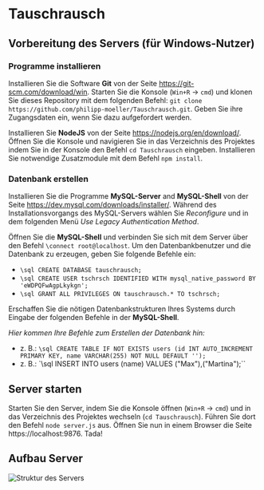 # Tauschrausch

## Vorbereitung des Servers (für Windows-Nutzer)

### Programme installieren

Installieren Sie die Software **Git** von der Seite https://git-scm.com/download/win. Starten Sie die Konsole (`Win+R` -> `cmd`) und klonen Sie dieses Repository mit dem folgenden Befehl: `git clone https://github.com/philipp-moeller/Tauschrausch.git`. Geben Sie ihre Zugangsdaten ein, wenn Sie dazu aufgefordert werden.

Installieren Sie **NodeJS** von der Seite https://nodejs.org/en/download/. Öffnen Sie die Konsole und navigieren Sie in das Verzeichnis des Projektes indem Sie in der Konsole den Befehl `cd Tauschrausch` eingeben. Installieren Sie notwendige Zusatzmodule mit dem Befehl `npm install`.

### Datenbank erstellen

Installieren Sie die Programme **MySQL-Server** and **MySQL-Shell** von der Seite https://dev.mysql.com/downloads/installer/. Während des Installationsvorgangs des MySQL-Servers wählen Sie *Reconfigure* und in dem folgenden Menü *Use Legacy Authentication Method*.

Öffnen Sie die **MySQL-Shell** und verbinden Sie sich mit dem Server über den Befehl `\connect root@localhost`. Um den Datenbankbenutzer und die Datenbank zu erzeugen, geben Sie folgende Befehle ein:

- `\sql CREATE DATABASE tauschrausch;`
- `\sql CREATE USER tschrsch IDENTIFIED WITH mysql_native_password BY 'eWDPQFwAgpLkykgn';`
- `\sql GRANT ALL PRIVILEGES ON tauschrausch.* TO tschrsch;`

Erschaffen Sie die nötigen Datenbankstrukturen Ihres Systems durch Eingabe der folgenden Befehle in der **MySQL-Shell**.

*Hier kommen Ihre Befehle zum Erstellen der Datenbank hin:*

- z. B.: `\sql CREATE TABLE IF NOT EXISTS users (id INT AUTO_INCREMENT PRIMARY KEY, name VARCHAR(255) NOT NULL DEFAULT '');`
- z. B.: `\sql INSERT INTO users (name) VALUES ("Max"),("Martina");``

## Server starten

Starten Sie den Server, indem Sie die Konsole öffnen (`Win+R` -> `cmd`) und in das Verzeichnis des Projektes wechseln (`cd Tauschrausch`). Führen Sie dort den Befehl `node server.js` aus. Öffnen Sie nun in einem Browser die Seite https://localhost:9876. Tada!

## Aufbau Server
![Struktur des Servers](https://raw.githubusercontent.com/philipp-moeller/Tauschrausch/main/meta/diagram.png)
